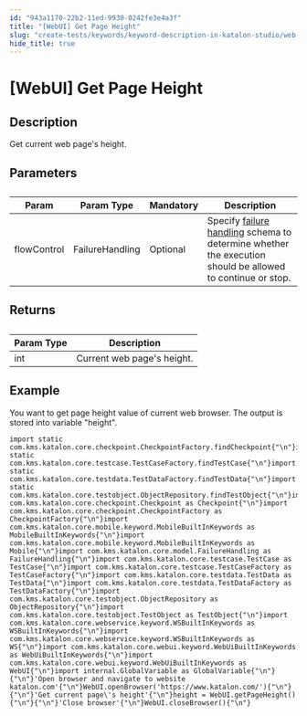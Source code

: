 ```yaml
---
id: "943a1170-22b2-11ed-9930-0242fe3e4a3f"
title: "[WebUI] Get Page Height"
slug: "create-tests/keywords/keyword-description-in-katalon-studio/web-ui-keywords/webui-get-page-height"
hide_title: true
---
```


# <a id="id_0" class="anchor_top_offset"/><a id="ariaid-title1" class="anchor_top_offset"/>[WebUI] Get Page Height


## <a id="id_0__id_1" class="anchor_top_offset"/>Description  

              
<p xmlns="http://www.w3.org/1999/xhtml" className="p">Get current web page's height.</p> 
      

## <a id="id_0__id_2" class="anchor_top_offset"/>Parameters  

              
<table xmlns="http://www.w3.org/1999/xhtml" className="table anchor_top_offset" id="id_0__9c2eb45e-76ff-4cd4-96c6-534fb1956f71"><caption /><thead className="thead"><tr className><th className="entry anchor_top_offset" id="id_0__9c2eb45e-76ff-4cd4-96c6-534fb1956f71__entry__1">Param</th><th className="entry anchor_top_offset" id="id_0__9c2eb45e-76ff-4cd4-96c6-534fb1956f71__entry__2">Param Type</th><th className="entry anchor_top_offset" id="id_0__9c2eb45e-76ff-4cd4-96c6-534fb1956f71__entry__3">Mandatory</th><th className="entry anchor_top_offset" id="id_0__9c2eb45e-76ff-4cd4-96c6-534fb1956f71__entry__4">Description</th></tr></thead><tbody className="tbody"><tr className><td className="entry" headers="id_0__9c2eb45e-76ff-4cd4-96c6-534fb1956f71__entry__1 id_0__9c2eb45e-76ff-4cd4-96c6-534fb1956f71__entry__2 id_0__9c2eb45e-76ff-4cd4-96c6-534fb1956f71__entry__3 id_0__9c2eb45e-76ff-4cd4-96c6-534fb1956f71__entry__4 ">flowControl</td><td className="entry" headers="id_0__9c2eb45e-76ff-4cd4-96c6-534fb1956f71__entry__1 id_0__9c2eb45e-76ff-4cd4-96c6-534fb1956f71__entry__2 id_0__9c2eb45e-76ff-4cd4-96c6-534fb1956f71__entry__3 id_0__9c2eb45e-76ff-4cd4-96c6-534fb1956f71__entry__4 ">FailureHandling</td><td className="entry" headers="id_0__9c2eb45e-76ff-4cd4-96c6-534fb1956f71__entry__1 id_0__9c2eb45e-76ff-4cd4-96c6-534fb1956f71__entry__2 id_0__9c2eb45e-76ff-4cd4-96c6-534fb1956f71__entry__3 id_0__9c2eb45e-76ff-4cd4-96c6-534fb1956f71__entry__4 ">Optional</td><td className="entry" headers="id_0__9c2eb45e-76ff-4cd4-96c6-534fb1956f71__entry__1 id_0__9c2eb45e-76ff-4cd4-96c6-534fb1956f71__entry__2 id_0__9c2eb45e-76ff-4cd4-96c6-534fb1956f71__entry__3 id_0__9c2eb45e-76ff-4cd4-96c6-534fb1956f71__entry__4 ">Specify <a className="xref" href="/docs/maintain/configure-failure-handling-settings-in-katalon-studio">failure handling</a> schema to         determine whether the execution should be allowed to continue or         stop.</td></tr></tbody></table> 
      

## <a id="id_0__id_3" class="anchor_top_offset"/>Returns

              
<table xmlns="http://www.w3.org/1999/xhtml" className="table anchor_top_offset" id="id_0__219b665f-be21-4bbb-9f9a-d67bf9f8de75"><caption /><thead className="thead"><tr className><th className="entry anchor_top_offset" id="id_0__219b665f-be21-4bbb-9f9a-d67bf9f8de75__entry__1">Param Type</th><th className="entry anchor_top_offset" id="id_0__219b665f-be21-4bbb-9f9a-d67bf9f8de75__entry__2">Description</th></tr></thead><tbody className="tbody"><tr className><td className="entry" headers="id_0__219b665f-be21-4bbb-9f9a-d67bf9f8de75__entry__1 id_0__219b665f-be21-4bbb-9f9a-d67bf9f8de75__entry__2 ">int</td><td className="entry" headers="id_0__219b665f-be21-4bbb-9f9a-d67bf9f8de75__entry__1 id_0__219b665f-be21-4bbb-9f9a-d67bf9f8de75__entry__2 ">Current web page's height.</td></tr></tbody></table> 
      

## <a id="id_0__id_4" class="anchor_top_offset"/>Example 

              
<p xmlns="http://www.w3.org/1999/xhtml" className="p">You want to get page height value of current web browser. The   output is stored into variable "height".</p> 
              
<pre xmlns="http://www.w3.org/1999/xhtml" className="pre codeblock"><code>import static com.kms.katalon.core.checkpoint.CheckpointFactory.findCheckpoint{"\n"}import static com.kms.katalon.core.testcase.TestCaseFactory.findTestCase{"\n"}import static com.kms.katalon.core.testdata.TestDataFactory.findTestData{"\n"}import static com.kms.katalon.core.testobject.ObjectRepository.findTestObject{"\n"}import com.kms.katalon.core.checkpoint.Checkpoint as Checkpoint{"\n"}import com.kms.katalon.core.checkpoint.CheckpointFactory as CheckpointFactory{"\n"}import com.kms.katalon.core.mobile.keyword.MobileBuiltInKeywords as MobileBuiltInKeywords{"\n"}import com.kms.katalon.core.mobile.keyword.MobileBuiltInKeywords as Mobile{"\n"}import com.kms.katalon.core.model.FailureHandling as FailureHandling{"\n"}import com.kms.katalon.core.testcase.TestCase as TestCase{"\n"}import com.kms.katalon.core.testcase.TestCaseFactory as TestCaseFactory{"\n"}import com.kms.katalon.core.testdata.TestData as TestData{"\n"}import com.kms.katalon.core.testdata.TestDataFactory as TestDataFactory{"\n"}import com.kms.katalon.core.testobject.ObjectRepository as ObjectRepository{"\n"}import com.kms.katalon.core.testobject.TestObject as TestObject{"\n"}import com.kms.katalon.core.webservice.keyword.WSBuiltInKeywords as WSBuiltInKeywords{"\n"}import com.kms.katalon.core.webservice.keyword.WSBuiltInKeywords as WS{"\n"}import com.kms.katalon.core.webui.keyword.WebUiBuiltInKeywords as WebUiBuiltInKeywords{"\n"}import com.kms.katalon.core.webui.keyword.WebUiBuiltInKeywords as WebUI{"\n"}import internal.GlobalVariable as GlobalVariable{"\n"}{"\n"}'Open browser and navigate to website katalon.com'{"\n"}WebUI.openBrowser('https://www.katalon.com/'){"\n"}{"\n"}'Get current page\'s height'{"\n"}height = WebUI.getPageHeight(){"\n"}{"\n"}'Close browser'{"\n"}WebUI.closeBrowser(){"\n"}</code></pre> 
            
